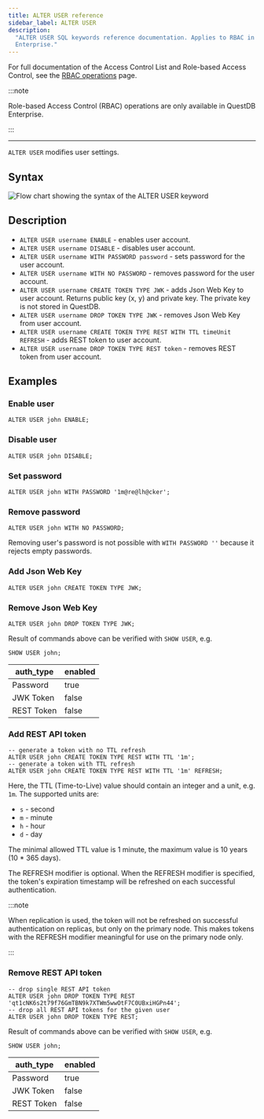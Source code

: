 ```yaml
---
title: ALTER USER reference
sidebar_label: ALTER USER
description:
  "ALTER USER SQL keywords reference documentation. Applies to RBAC in QuestDB
  Enterprise."
---
```


For full documentation of the Access Control List and Role-based Access Control,
see the [RBAC operations](/docs/operations/rbac) page.

:::note

Role-based Access Control (RBAC) operations are only available in QuestDB
Enterprise.

:::

---

`ALTER USER` modifies user settings.

## Syntax

![Flow chart showing the syntax of the ALTER USER keyword](/img/docs/diagrams/alterUser.svg)

## Description

- `ALTER USER username ENABLE` - enables user account.
- `ALTER USER username DISABLE` - disables user account.
- `ALTER USER username WITH PASSWORD password` - sets password for the user
  account.
- `ALTER USER username WITH NO PASSWORD` - removes password for the user
  account.
- `ALTER USER username CREATE TOKEN TYPE JWK` - adds Json Web Key to user
  account. Returns public key (x, y) and private key. The private key is not
  stored in QuestDB.
- `ALTER USER username DROP TOKEN TYPE JWK` - removes Json Web Key from user
  account.
- `ALTER USER username CREATE TOKEN TYPE REST WITH TTL timeUnit REFRESH` - adds
  REST token to user account.
- `ALTER USER username DROP TOKEN TYPE REST token` - removes REST token from
  user account.

## Examples

### Enable user

```questdb-sql
ALTER USER john ENABLE;
```

### Disable user

```questdb-sql
ALTER USER john DISABLE;
```

### Set password

```questdb-sql
ALTER USER john WITH PASSWORD '1m@re@lh@cker';
```

### Remove password

```questdb-sql
ALTER USER john WITH NO PASSWORD;
```

Removing user's password is not possible with `WITH PASSWORD ''` because it
rejects empty passwords.

### Add Json Web Key

```questdb-sql
ALTER USER john CREATE TOKEN TYPE JWK;
```

### Remove Json Web Key

```questdb-sql
ALTER USER john DROP TOKEN TYPE JWK;
```

Result of commands above can be verified with `SHOW USER`, e.g.

```questdb-sql
SHOW USER john;
```

| auth_type  | enabled |
| ---------- | ------- |
| Password   | true    |
| JWK Token  | false   |
| REST Token | false   |

### Add REST API token

```questdb-sql
-- generate a token with no TTL refresh
ALTER USER john CREATE TOKEN TYPE REST WITH TTL '1m';
-- generate a token with TTL refresh
ALTER USER john CREATE TOKEN TYPE REST WITH TTL '1m' REFRESH;
```

Here, the TTL (Time-to-Live) value should contain an integer and a unit, e.g.
`1m`. The supported units are:

- `s` - second
- `m` - minute
- `h` - hour
- `d` - day

The minimal allowed TTL value is 1 minute, the maximum value is 10 years (10 \*
365 days).

The REFRESH modifier is optional. When the REFRESH modifier is specified, the
token's expiration timestamp will be refreshed on each successful
authentication.

:::note

When replication is used, the token will not be refreshed on successful
authentication on replicas, but only on the primary node. This makes tokens with
the REFRESH modifier meaningful for use on the primary node only.

:::

### Remove REST API token

```questdb-sql
-- drop single REST API token
ALTER USER john DROP TOKEN TYPE REST 'qt1cNK6s2t79f76GmTBN9k7XTWm5wwOtF7C0UBxiHGPn44';
-- drop all REST API tokens for the given user
ALTER USER john DROP TOKEN TYPE REST;
```

Result of commands above can be verified with `SHOW USER`, e.g.

```questdb-sql
SHOW USER john;
```

| auth_type  | enabled |
| ---------- | ------- |
| Password   | true    |
| JWK Token  | false   |
| REST Token | false   |
